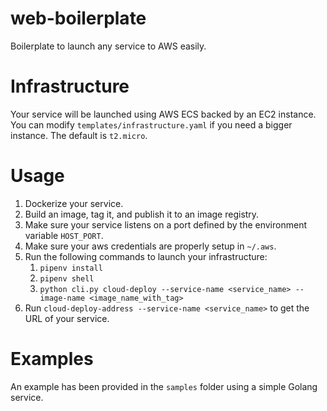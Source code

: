 # web-boilerplate

Boilerplate to launch any service to AWS easily.

# Infrastructure

Your service will be launched using AWS ECS backed by an EC2 instance. You can modify `templates/infrastructure.yaml` if you need a bigger instance. The default is `t2.micro`.

# Usage

1. Dockerize your service.
2. Build an image, tag it, and publish it to an image registry.
3. Make sure your service listens on a port defined by the environment variable `HOST_PORT`.
4. Make sure your aws credentials are properly setup in `~/.aws`.
5. Run the following commands to launch your infrastructure:
    1. `pipenv install`
    2. `pipenv shell`
    3. `python cli.py cloud-deploy --service-name <service_name> --image-name <image_name_with_tag>`
6. Run `cloud-deploy-address --service-name <service_name>` to get the URL of your service.

# Examples

An example has been provided in the `samples` folder using a simple Golang service.

